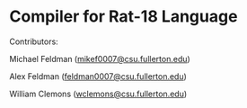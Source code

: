 # Compiler for Rat-18 Language

Contributors:

Michael Feldman (mikef0007@csu.fullerton.edu)

Alex Feldman (feldman0007@csu.fullerton.edu)

William Clemons (wclemons@csu.fullerton.edu)

